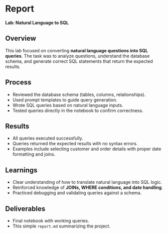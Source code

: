 # Report  
**Lab: Natural Language to SQL**

## Overview  
This lab focused on converting **natural language questions into SQL queries**. The task was to analyze questions, understand the database schema, and generate correct SQL statements that return the expected results.

## Process  
- Reviewed the database schema (tables, columns, relationships).  
- Used prompt templates to guide query generation.  
- Wrote SQL queries based on natural language inputs.  
- Tested queries directly in the notebook to confirm correctness.

## Results  
- All queries executed successfully.  
- Queries returned the expected results with no syntax errors.  
- Examples include selecting customer and order details with proper date formatting and joins.

## Learnings  
- Clear understanding of how to translate natural language into SQL logic.  
- Reinforced knowledge of **JOINs, WHERE conditions, and date handling**.  
- Practiced debugging and validating queries against a schema.

## Deliverables  
- Final notebook with working queries.  
- This simple `report.md` summarizing the project.
